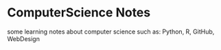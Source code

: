 # ComputerScience Notes
some learning notes about computer science such as: Python, R, GitHub, WebDesign

